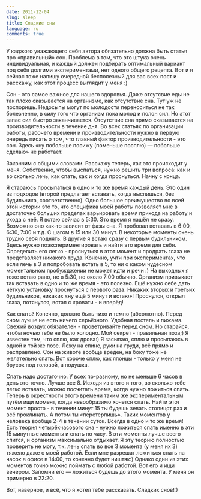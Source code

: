 ```yaml
---
date: 2011-12-04
slug: sleep
title: Сладкие сны
language: ru
comments: true
---
```


У каджого уважающего себя автора обязательно должна быть статья про
«правильный» сон. Проблема в том, что это штука очень индивидуальная, и каждый
должен подбирать оптимальный вариант под себя долгими экспериментами, нет
одного общего рецепта. Вот и я сейчас тоже напишу очередной бесполезный для
вас всех пост и расскажу, как этот процесс выглядит у меня :)

Сон - это самое важное для нашего здоровья. Даже отсутсвие еды не так плохо
сказывается на организме, как отсутствие сна. Тут уж не поспоришь. Недосыпы
могут по молодости переноситься не так болезненно, в силу того что организм
пока молод и полон сил. Но этот запас сил быстро заканчивается. Отсутствие сна
прямо сказывается на производительности в течение дня. Во всех статьях по
организации работы, рабочего времени и производительности нужно в первую
очередь писать о том, что главный фактор производительности - это сон. Здесь
«ну побольше посижу (поменьше посплю) — побольше сделаю» не работает.

Закончим с общими словами. Расскажу теперь, как это происходит у меня.
Собственно, чтобы выспаться, нужно решить три вопроса: как и во сколько лечь,
как спать, как и когда проснуться. Начну с конца.

Я стараюсь просыпаться в одно и то же время каждый день. Это один из подходов
(второй предлагает вставать, когда выспишься, без будильника, соответственно).
Одно большое преимущество во всей этой истории это то, что специфика моей
работы позволяет мне в достаточно больших пределах варьировать время прихода
на работу и ухода с неё. Я встаю сейчас в 5:30. Это время я нашёл не сразу.
Возможно оно как-то зависит от фазы сна. Я пробовал вставать в 6:00, 6:30,
7:00 и т.д. С шагом в 15 или 30 минут. В некоторые моменты очень трудно себя
поднять. В другие я встаю сразу с первым будильником. Здесь нужно
поэкспериментировать и найти это время для себя. Определить его легко -
проснуться в этот момент и продрать глаза не представляет никакого труда.
Конечно, учти при экспериментах, что если лечь в 3 и попробовать встать в 5,
то ни о каком чудесном моментальном пробужджении не может идти и речи :) На
выходных я тоже встаю рано, не в 5:30, но около 7:00 обычно. Организм
привыкает так вставать в одно и то же время - это полезно. Ещё нужно себе дать
чёткую установку проснуться с первого раза. Никаких вторых и третьих
будильников, никаких «ну ещё 5 минут и встаю»! Проснулся, открыл глаза,
потянулся, встал с кровати - и вперёд!

Как спать? Конечно, должно быть тихо и темно (абсолютно). Перед сном лучше не
есть ничего серьёзного. Удобная постель и пижама. Свежий воздух обязателен -
проветривайте перед сном. Но старайся, чтобы ночью тебе не было холодно. Мой
секрет - правильная поза;) Я известен тем, что сплю, как дрова:) Я засыпаю,
сплю и просыпаюсь в одной и той же позе. Лежу на спине, руки на груди, всё
прямо и расправлено. Сон на животе вообще вреден, на боку тоже не желательно
спать. Вот короче сплю, как японцы - только у меня не брусок под головой, а
подушка.

Спать надо достаточно. У всех по-разному, но не меньше 6 часов в день это
точно. Лучше все 8. Исходя из этого и того, во сколько тебе легко вставать,
можно посчитать время, когда нужно ложиться спать. Теперь в окрестности этого
времени таким же экспериментальным путём ищи момент, когда невообразимо
хочется спать. Найти этот момент просто - в течении минут 15 ты будешь зевать
стопицот раз и всё проклинать. А потом ты «перетерпишь». Таких моментов у
человека вообще 2-4 в течении суток. Всегда в одно и то же время! Есть теория
четырёхчасового сна - нужно ложиться спать именно в эти 15 минутные моменты и
спать по часу. В эти моменты лучше всего спится, и организм максимально
отдыхает. Я эту теорию полностью проверить не могу, т.к. лечь спать во все 3
момента (у меня их 3) тяжело даже с моей работой. Если мне разрешат ложиться
спать на часок в офисе в 14:00, то конечно будет ништяк:) Однако один из этих
моментов точно можно поймать с любой работой. Вот его и ищи вечером. Запомни
его — ложиться будешь до этого момента. У меня он примерно в 22:20.

Вот, наверное, и всё, что я хотел тебе рассказать. Сладких снов!:)
